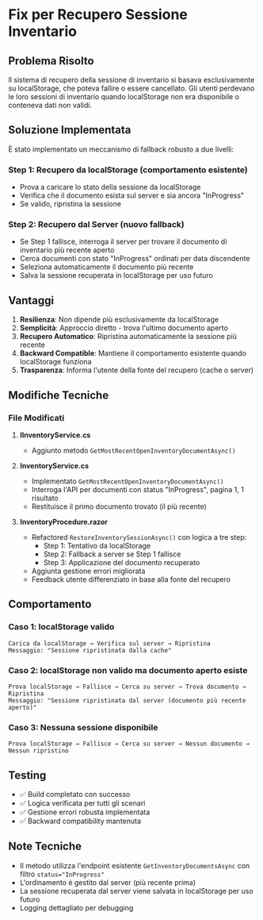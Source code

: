 # Fix per Recupero Sessione Inventario

## Problema Risolto

Il sistema di recupero della sessione di inventario si basava esclusivamente su localStorage, che poteva fallire o essere cancellato. Gli utenti perdevano le loro sessioni di inventario quando localStorage non era disponibile o conteneva dati non validi.

## Soluzione Implementata

È stato implementato un meccanismo di fallback robusto a due livelli:

### Step 1: Recupero da localStorage (comportamento esistente)
- Prova a caricare lo stato della sessione da localStorage
- Verifica che il documento esista sul server e sia ancora "InProgress"
- Se valido, ripristina la sessione

### Step 2: Recupero dal Server (nuovo fallback)
- Se Step 1 fallisce, interroga il server per trovare il documento di inventario più recente aperto
- Cerca documenti con stato "InProgress" ordinati per data discendente
- Seleziona automaticamente il documento più recente
- Salva la sessione recuperata in localStorage per uso futuro

## Vantaggi

1. **Resilienza**: Non dipende più esclusivamente da localStorage
2. **Semplicità**: Approccio diretto - trova l'ultimo documento aperto
3. **Recupero Automatico**: Ripristina automaticamente la sessione più recente
4. **Backward Compatible**: Mantiene il comportamento esistente quando localStorage funziona
5. **Trasparenza**: Informa l'utente della fonte del recupero (cache o server)

## Modifiche Tecniche

### File Modificati

1. **IInventoryService.cs**
   - Aggiunto metodo `GetMostRecentOpenInventoryDocumentAsync()`

2. **InventoryService.cs**
   - Implementato `GetMostRecentOpenInventoryDocumentAsync()`
   - Interroga l'API per documenti con status "InProgress", pagina 1, 1 risultato
   - Restituisce il primo documento trovato (il più recente)

3. **InventoryProcedure.razor**
   - Refactored `RestoreInventorySessionAsync()` con logica a tre step:
     - Step 1: Tentativo da localStorage
     - Step 2: Fallback a server se Step 1 fallisce
     - Step 3: Applicazione del documento recuperato
   - Aggiunta gestione errori migliorata
   - Feedback utente differenziato in base alla fonte del recupero

## Comportamento

### Caso 1: localStorage valido
```
Carica da localStorage → Verifica sul server → Ripristina
Messaggio: "Sessione ripristinata dalla cache"
```

### Caso 2: localStorage non valido ma documento aperto esiste
```
Prova localStorage → Fallisce → Cerca su server → Trova documento → Ripristina
Messaggio: "Sessione ripristinata dal server (documento più recente aperto)"
```

### Caso 3: Nessuna sessione disponibile
```
Prova localStorage → Fallisce → Cerca su server → Nessun documento → Nessun ripristino
```

## Testing

- ✅ Build completato con successo
- ✅ Logica verificata per tutti gli scenari
- ✅ Gestione errori robusta implementata
- ✅ Backward compatibility mantenuta

## Note Tecniche

- Il metodo utilizza l'endpoint esistente `GetInventoryDocumentsAsync` con filtro `status="InProgress"`
- L'ordinamento è gestito dal server (più recente prima)
- La sessione recuperata dal server viene salvata in localStorage per uso futuro
- Logging dettagliato per debugging

